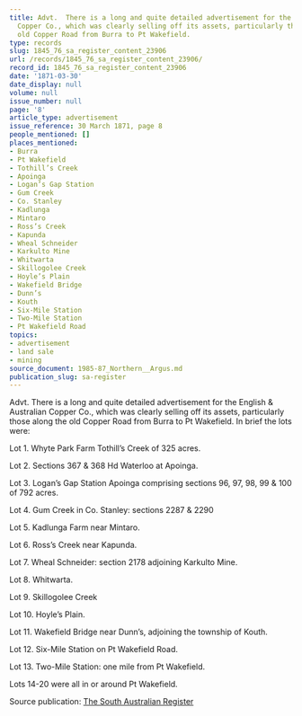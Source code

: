 ```yaml
---
title: Advt.  There is a long and quite detailed advertisement for the English & Australian
  Copper Co., which was clearly selling off its assets, particularly those along the
  old Copper Road from Burra to Pt Wakefield.
type: records
slug: 1845_76_sa_register_content_23906
url: /records/1845_76_sa_register_content_23906/
record_id: 1845_76_sa_register_content_23906
date: '1871-03-30'
date_display: null
volume: null
issue_number: null
page: '8'
article_type: advertisement
issue_reference: 30 March 1871, page 8
people_mentioned: []
places_mentioned:
- Burra
- Pt Wakefield
- Tothill’s Creek
- Apoinga
- Logan’s Gap Station
- Gum Creek
- Co. Stanley
- Kadlunga
- Mintaro
- Ross’s Creek
- Kapunda
- Wheal Schneider
- Karkulto Mine
- Whitwarta
- Skillogolee Creek
- Hoyle’s Plain
- Wakefield Bridge
- Dunn’s
- Kouth
- Six-Mile Station
- Two-Mile Station
- Pt Wakefield Road
topics:
- advertisement
- land sale
- mining
source_document: 1985-87_Northern__Argus.md
publication_slug: sa-register
---
```


Advt.  There is a long and quite detailed advertisement for the English & Australian Copper Co., which was clearly selling off its assets, particularly those along the old Copper Road from Burra to Pt Wakefield.  In brief the lots were:

Lot 1.	Whyte Park Farm Tothill’s Creek of 325 acres.

Lot 2.	Sections 367 & 368 Hd Waterloo at Apoinga.

Lot 3.	Logan’s Gap Station Apoinga comprising sections 96, 97, 98, 99 & 100 of 792 acres.

Lot 4.	Gum Creek in Co. Stanley: sections 2287 & 2290

Lot 5.	Kadlunga Farm near Mintaro.

Lot 6.	Ross’s Creek near Kapunda.

Lot 7.	Wheal Schneider: section 2178 adjoining Karkulto Mine.

Lot 8.	Whitwarta.

Lot 9.	Skillogolee Creek

Lot 10.	Hoyle’s Plain.

Lot 11.	Wakefield Bridge near Dunn’s, adjoining the township of Kouth.

Lot 12.	Six-Mile Station on Pt Wakefield Road.

Lot 13.	Two-Mile Station: one mile from Pt Wakefield.

Lots 14-20 were all in or around Pt Wakefield.

Source publication: [The South Australian Register](/publications/sa-register/)
